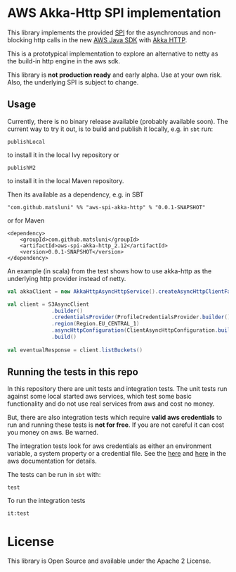 # AWS Akka-Http SPI implementation

This library implements the provided [SPI](https://en.wikipedia.org/wiki/Service_provider_interface) for the asynchronous 
and non-blocking http calls in the new [AWS Java SDK](https://github.com/aws/aws-sdk-java-v2) with 
[Akka HTTP](https://github.com/akka/akka-http).

This is a prototypical implementation to explore an alternative to netty as the build-in http engine in the aws sdk.

This library is **not production ready** and early alpha. Use at your own risk. 
Also, the underlying SPI is subject to change.

## Usage

Currently, there is no binary release available (probably available soon). The current way to try it out, is to build and 
publish it locally, e.g. in `sbt` run:

    publishLocal
     
to install it in the local Ivy repository or

    publishM2
    
to install it in the local Maven repository.


Then its available as a dependency, e.g. in SBT

    "com.github.matsluni" %% "aws-spi-akka-http" % "0.0.1-SNAPSHOT"
    
or for Maven

```
<dependency>
    <groupId>com.github.matsluni</groupId>
    <artifactId>aws-spi-akka-http_2.12</artifactId>
    <version>0.0.1-SNAPSHOT</version>
</dependency>
```

An example (in scala) from the test shows how to use akka-http as the underlying http provider instead of netty.

```scala
val akkaClient = new AkkaHttpAsyncHttpService().createAsyncHttpClientFactory().createHttpClientWithDefaults(AttributeMap.empty())

val client = S3AsyncClient
              .builder()
              .credentialsProvider(ProfileCredentialsProvider.builder().build())
              .region(Region.EU_CENTRAL_1)
              .asyncHttpConfiguration(ClientAsyncHttpConfiguration.builder().httpClient(akkaClient).build())
              .build()
              
val eventualResponse = client.listBuckets()
```

## Running the tests in this repo

In this repository there are unit tests and integration tests. The unit tests run against some local started aws 
services, which test some basic functionality and do not use real services from aws and cost no money. 

But, there are also integration tests which require **valid aws credentials** to run and running these tests is **not for free**. 
If you are not careful it can cost you money on aws. Be warned.

The integration tests look for aws credentials as either an environment variable, a system property or a credential file.
See the [here](https://docs.aws.amazon.com/sdk-for-java/v1/developer-guide/setup-credentials.html) and 
[here](https://docs.aws.amazon.com/sdk-for-java/v1/developer-guide/credentials.html) in the aws documentation for details.

The tests can be run in `sbt` with:

    test
    
To run the integration tests

    it:test



# License
This library is Open Source and available under the Apache 2 License.
